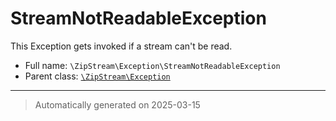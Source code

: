 
# StreamNotReadableException

This Exception gets invoked if a stream can't be read.



* Full name: `\ZipStream\Exception\StreamNotReadableException`
* Parent class: [`\ZipStream\Exception`](../Exception.md)






***
> Automatically generated on 2025-03-15
